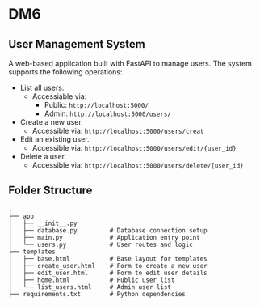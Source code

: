 # DM6
## User Management System
A web-based application built with FastAPI to manage users. The system supports the following operations:
- List all users.
  - Accessiable via:
    - Public: `http://localhost:5000/`
    - Admin: `http://localhost:5000/users/`
- Create a new user.
  - Accessible via: `http://localhost:5000/users/creat`
- Edit an existing user.
  - Accessible via: `http://localhost:5000/users/edit/{user_id}`
- Delete a user.
  - Accessible via: `http://localhost:5000/users/delete/{user_id}`

## Folder Structure
```
.
├── app
│   ├── __init__.py
│   ├── database.py         # Database connection setup
│   ├── main.py             # Application entry point
│   └── users.py            # User routes and logic
├── templates
│   ├── base.html           # Base layout for templates
│   ├── create_user.html    # Form to create a new user
│   ├── edit_user.html      # Form to edit user details
│   ├── home.html           # Public user list
│   └── list_users.html     # Admin user list
├── requirements.txt        # Python dependencies
```